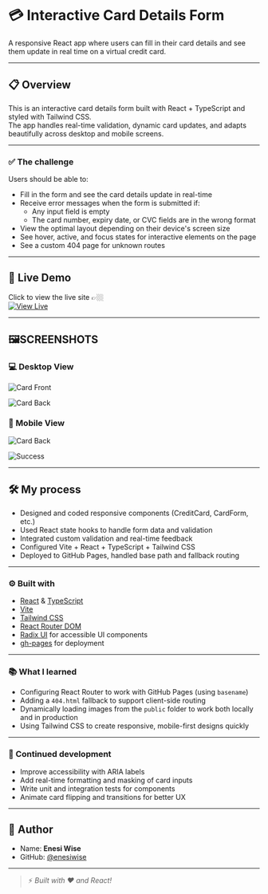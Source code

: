 # 💳 Interactive Card Details Form

A responsive React app where users can fill in their card details and see them update in real time on a virtual
credit card.

---

## 📋 Overview

This is an interactive card details form built with React + TypeScript and styled with Tailwind CSS.  
The app handles real-time validation, dynamic card updates, and adapts beautifully across desktop and mobile screens.

---

### ✅ The challenge

Users should be able to:

- Fill in the form and see the card details update in real-time
- Receive error messages when the form is submitted if:
  - Any input field is empty
  - The card number, expiry date, or CVC fields are in the wrong format
- View the optimal layout depending on their device's screen size
- See hover, active, and focus states for interactive elements on the page
- See a custom 404 page for unknown routes

---

## 🚀 Live Demo

Click to view the live site 👉🏼  
[![View Live](https://img.shields.io/badge/Interactive_Card_Details_Form-pink?style=for-the-badge&logo=rocket)](https://enesiwise.github.io/Interactive-Card/)

---

## 🖼️SCREENSHOTS

### 💻 Desktop View

![Card Front](./Screenshots/Desktop-View-1.png)

![Card Back](./Screenshots/Desktop-View-2.png)

### 📱 Mobile View

![Card Back](./Screenshots/Mobile-View-1.JPG)

![Success](./Screenshots/Mobile-View-2.JPG)

---

## 🛠 My process

- Designed and coded responsive components (CreditCard, CardForm, etc.)
- Used React state hooks to handle form data and validation
- Integrated custom validation and real-time feedback
- Configured Vite + React + TypeScript + Tailwind CSS
- Deployed to GitHub Pages, handled base path and fallback routing

---

### ⚙️ Built with

- [React](https://reactjs.org/) & [TypeScript](https://www.typescriptlang.org/)
- [Vite](https://vitejs.dev/)
- [Tailwind CSS](https://tailwindcss.com/)
- [React Router DOM](https://reactrouter.com/)
- [Radix UI](https://www.radix-ui.com/) for accessible UI components
- [gh-pages](https://www.npmjs.com/package/gh-pages) for deployment

---

### 📚 What I learned

- Configuring React Router to work with GitHub Pages (using `basename`)
- Adding a `404.html` fallback to support client-side routing
- Dynamically loading images from the `public` folder to work both locally and in production
- Using Tailwind CSS to create responsive, mobile-first designs quickly

---

### 🚀 Continued development

- Improve accessibility with ARIA labels
- Add real-time formatting and masking of card inputs
- Write unit and integration tests for components
- Animate card flipping and transitions for better UX

---

## 👤 Author

- Name: **Enesi Wise**
- GitHub: [@enesiwise](https://github.com/enesiwise)

---

> ⚡ _Built with ❤️ and React!_
